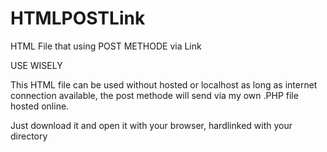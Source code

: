# HTMLPOSTLink
HTML File that using POST METHODE via Link

USE WISELY

This HTML file can be used without hosted or localhost as long as internet connection available, the post methode will send via my own .PHP file hosted online.

Just download it and open it with your browser, hardlinked with your directory
